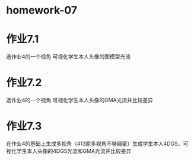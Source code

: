 # homework-07
# 作业7.1 
选作业4的一个视角 可视化学生本人头像的图模型光流
# 作业7.2 
选作业4的一个视角 可视化学生本人头像的GMA光流并比较差异
# 作业7.3 
在作业4的基础上生成多视角（413原多视角不够稠密）生成学生本人4DGS，可视化学生本人头像的4DGS光流和GMA光流并比较差异

